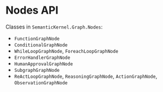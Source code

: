 # Nodes API

Classes in `SemanticKernel.Graph.Nodes`:

- `FunctionGraphNode`
- `ConditionalGraphNode`
- `WhileLoopGraphNode`, `ForeachLoopGraphNode`
- `ErrorHandlerGraphNode`
- `HumanApprovalGraphNode`
- `SubgraphGraphNode`
- `ReActLoopGraphNode`, `ReasoningGraphNode`, `ActionGraphNode`, `ObservationGraphNode`
